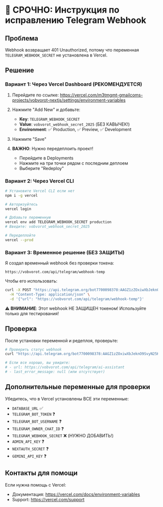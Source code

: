 # 🚨 СРОЧНО: Инструкция по исправлению Telegram Webhook

## Проблема
Webhook возвращает 401 Unauthorized, потому что переменная `TELEGRAM_WEBHOOK_SECRET` не установлена в Vercel.

## Решение

### Вариант 1: Через Vercel Dashboard (РЕКОМЕНДУЕТСЯ)

1. Перейдите по ссылке:
   https://vercel.com/m3tmgmt-gmailcoms-projects/vobvorot-nextjs/settings/environment-variables

2. Нажмите "Add New" и добавьте:
   - **Key**: `TELEGRAM_WEBHOOK_SECRET`
   - **Value**: `vobvorot_webhook_secret_2025` (БЕЗ КАВЫЧЕК!)
   - **Environment**: ✅ Production, ✅ Preview, ✅ Development

3. Нажмите "Save"

4. **ВАЖНО**: Нужно передеплоить проект!
   - Перейдите в Deployments
   - Нажмите на три точки рядом с последним деплоем
   - Выберите "Redeploy"

### Вариант 2: Через Vercel CLI

```bash
# Установите Vercel CLI если нет
npm i -g vercel

# Авторизуйтесь
vercel login

# Добавьте переменную
vercel env add TELEGRAM_WEBHOOK_SECRET production
# Введите: vobvorot_webhook_secret_2025

# Передеплойте
vercel --prod
```

### Вариант 3: Временное решение (БЕЗ ЗАЩИТЫ)

Я создал временный webhook без проверки токена:
```
https://vobvorot.com/api/telegram/webhook-temp
```

Чтобы его использовать:
```bash
curl -X POST "https://api.telegram.org/bot7700098378:AAGZ1zZOxiwXbJeknO9SvyN25KvfWQkQNrI/setWebhook" \
  -H "Content-Type: application/json" \
  -d '{"url": "https://vobvorot.com/api/telegram/webhook-temp"}'
```

⚠️ **ВНИМАНИЕ**: Этот webhook НЕ ЗАЩИЩЕН токеном! Используйте только для тестирования!

## Проверка

После установки переменной и редеплоя, проверьте:

```bash
# Проверить статус webhook
curl "https://api.telegram.org/bot7700098378:AAGZ1zZOxiwXbJeknO9SvyN25KvfWQkQNrI/getWebhookInfo"

# Если все хорошо, вы увидите:
# - url: https://vobvorot.com/api/telegram/ai-assistant
# - last_error_message: null (или отсутствует)
```

## Дополнительные переменные для проверки

Убедитесь, что в Vercel установлены ВСЕ эти переменные:
- `DATABASE_URL` ✅
- `TELEGRAM_BOT_TOKEN` ❓
- `TELEGRAM_BOT_USERNAME` ❓
- `TELEGRAM_OWNER_CHAT_ID` ❓
- `TELEGRAM_WEBHOOK_SECRET` ❌ (НУЖНО ДОБАВИТЬ!)
- `ADMIN_API_KEY` ❓
- `NEXTAUTH_SECRET` ❓
- `GEMINI_API_KEY` ❓

## Контакты для помощи

Если нужна помощь с Vercel:
- Документация: https://vercel.com/docs/environment-variables
- Support: https://vercel.com/support